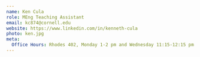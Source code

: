 ```yaml
---
name: Ken Cula
role: MEng Teaching Assistant
email: kc874@cornell.edu
website: https://www.linkedin.com/in/kenneth-cula
photo: ken.jpg
meta:
  Office Hours: Rhodes 402, Monday 1-2 pm and Wednesday 11:15-12:15 pm
---
```

